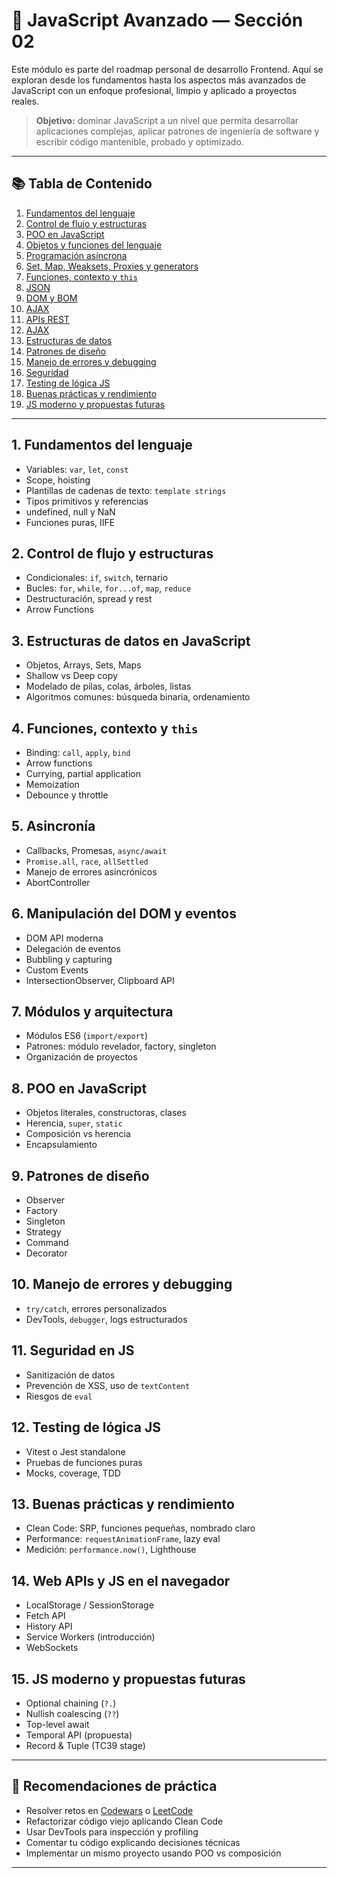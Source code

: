 # 🧠 JavaScript Avanzado — Sección 02

Este módulo es parte del roadmap personal de desarrollo Frontend. Aquí se exploran desde los fundamentos hasta los aspectos más avanzados de JavaScript con un enfoque profesional, limpio y aplicado a proyectos reales.

> **Objetivo:** dominar JavaScript a un nivel que permita desarrollar aplicaciones complejas, aplicar patrones de ingeniería de software y escribir código mantenible, probado y optimizado.

---

## 📚 Tabla de Contenido

1. [Fundamentos del lenguaje](#1-fundamentos-del-lenguaje)
2. [Control de flujo y estructuras](#2-control-de-flujo-y-estructuras)
3. [POO en JavaScript](#3-poo)
4. [Objetos y funciones del lenguaje](#4-objetos-y-funciones)
5. [Programación asíncrona](#5-asincronia)
6. [Set, Map, Weaksets, Proxies y generators](#6-nuevos-tipos)
7. [Funciones, contexto y `this`](#7-funciones-contexto-y-this)
8. [JSON](#8-json)
9. [DOM y BOM](#9-DOM-y-BOM)
10. [AJAX](#10-ajax)
11. [APIs REST](#10-apis)
12. [AJAX](#10-ajax)
13. [Estructuras de datos](#13-estructuras-de-datos)
14. [Patrones de diseño](#14-patrones-de-diseño)
15. [Manejo de errores y debugging](#15-manejo-de-errores-y-debugging)
16. [Seguridad](#16-seguridad)
17. [Testing de lógica JS](#17-testing-de-lógica-js)
18. [Buenas prácticas y rendimiento](#18-buenas-prácticas-y-rendimiento)
19. [JS moderno y propuestas futuras](#19-js-moderno-y-propuestas-futuras)

---

## 1. Fundamentos del lenguaje

- Variables: `var`, `let`, `const`
- Scope, hoisting
- Plantillas de cadenas de texto: `template strings`
- Tipos primitivos y referencias
- undefined, null y NaN
- Funciones puras, IIFE

## 2. Control de flujo y estructuras

- Condicionales: `if`, `switch`, ternario
- Bucles: `for`, `while`, `for...of`, `map`, `reduce`
- Destructuración, spread y rest
- Arrow Functions

## 3. Estructuras de datos en JavaScript

- Objetos, Arrays, Sets, Maps
- Shallow vs Deep copy
- Modelado de pilas, colas, árboles, listas
- Algoritmos comunes: búsqueda binaria, ordenamiento

## 4. Funciones, contexto y `this`

- Binding: `call`, `apply`, `bind`
- Arrow functions
- Currying, partial application
- Memoization
- Debounce y throttle

## 5. Asincronía

- Callbacks, Promesas, `async/await`
- `Promise.all`, `race`, `allSettled`
- Manejo de errores asincrónicos
- AbortController

## 6. Manipulación del DOM y eventos

- DOM API moderna
- Delegación de eventos
- Bubbling y capturing
- Custom Events
- IntersectionObserver, Clipboard API

## 7. Módulos y arquitectura

- Módulos ES6 (`import/export`)
- Patrones: módulo revelador, factory, singleton
- Organización de proyectos

## 8. POO en JavaScript

- Objetos literales, constructoras, clases
- Herencia, `super`, `static`
- Composición vs herencia
- Encapsulamiento

## 9. Patrones de diseño

- Observer
- Factory
- Singleton
- Strategy
- Command
- Decorator

## 10. Manejo de errores y debugging

- `try/catch`, errores personalizados
- DevTools, `debugger`, logs estructurados

## 11. Seguridad en JS

- Sanitización de datos
- Prevención de XSS, uso de `textContent`
- Riesgos de `eval`

## 12. Testing de lógica JS

- Vitest o Jest standalone
- Pruebas de funciones puras
- Mocks, coverage, TDD

## 13. Buenas prácticas y rendimiento

- Clean Code: SRP, funciones pequeñas, nombrado claro
- Performance: `requestAnimationFrame`, lazy eval
- Medición: `performance.now()`, Lighthouse

## 14. Web APIs y JS en el navegador

- LocalStorage / SessionStorage
- Fetch API
- History API
- Service Workers (introducción)
- WebSockets

## 15. JS moderno y propuestas futuras

- Optional chaining (`?.`)
- Nullish coalescing (`??`)
- Top-level await
- Temporal API (propuesta)
- Record & Tuple (TC39 stage)

---

## 🧪 Recomendaciones de práctica

- Resolver retos en [Codewars](https://www.codewars.com) o [LeetCode](https://leetcode.com)
- Refactorizar código viejo aplicando Clean Code
- Usar DevTools para inspección y profiling
- Comentar tu código explicando decisiones técnicas
- Implementar un mismo proyecto usando POO vs composición

---
